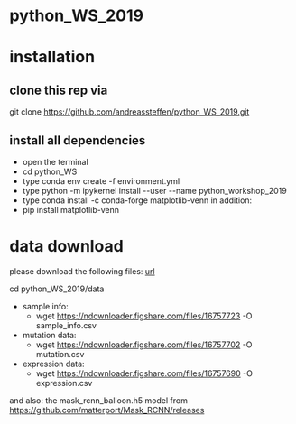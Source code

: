 # python_WS_2019

# installation
## clone this rep via 
git clone https://github.com/andreassteffen/python_WS_2019.git

## install all dependencies
* open the terminal
* cd python_WS
* type conda env create -f environment.yml
* type python -m ipykernel install --user --name python_workshop_2019
* type conda install -c conda-forge matplotlib-venn
in addition:
* pip install matplotlib-venn


# data download
please download the following files:
[url](https://depmap.org/portal/download/)

cd python_WS_2019/data 

* sample info:
  * wget https://ndownloader.figshare.com/files/16757723 -O sample_info.csv
* mutation data:
  * wget https://ndownloader.figshare.com/files/16757702 -O mutation.csv
* expression data:
  * wget https://ndownloader.figshare.com/files/16757690 -O expression.csv

and also:
the mask_rcnn_balloon.h5
 model from https://github.com/matterport/Mask_RCNN/releases
